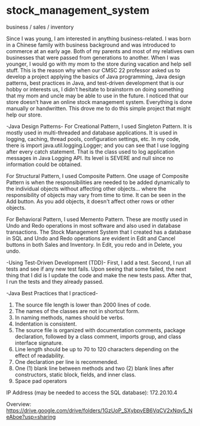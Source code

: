 # stock_management_system
business / sales / inventory


Since I was young, I am interested in anything business-related. I was born in a Chinese family with business background and was introduced to commerce at an early age. Both of my parents and most of my relatives own businesses that were passed from generations to another.  When I was younger, I would go with my mom to the store during vacation and help sell stuff. This is the reason why when our CMSC 22 professor asked us to develop a project applying the basics of Java programming, Java design patterns, best practices in Java, and test-driven development that is our hobby or interests us, I didn’t hesitate to brainstorm on doing something that my mom and uncle may be able to use in the future. I noticed that our store doesn’t have an online stock management system. Everything is done manually or handwritten. This drove me to do this simple project that might help our store. 


-Java Design Patterns-
For Creational Pattern, I used Singleton Pattern. It is mostly used in multi-threaded and database applications. It is used in logging, caching, thread pools, configuration settings, etc. In my code, there is import java.util.logging.Logger; and you can see that I use logging after every catch statement. That is the class used to log application messages in Java Logging API. Its level is SEVERE and null since no information could be obtained. 

For Structural Pattern, I used Composite Pattern. One usage of Composite Pattern is when the responsibilities are needed to be added dynamically to the individual objects without affecting other objects... where the responsibility of objects may vary from time to time. It can be seen in the Add button. As you add objects, it doesn't affect other rows or other objects.

For Behavioral Pattern, I used Memento Pattern. These are mostly used in Undo and Redo operations in most software and also used in database transactions. The Stock Management System that I created has a database in SQL and Undo and Redo operations are evident in Edit and Cancel buttons in both Sales and Inventory. In Edit, you redo and in Delete, you undo.


-Using Test-Driven Development (TDD)-
First, I add a test. Second, I run all tests and see if any new test fails. Upon seeing that some failed, the next thing that I did is I update the code and make the new tests pass. After that, I run the tests and they already passed.


-Java Best Practices that I practiced-
1. The source file length is lower than 2000 lines of code.
2. The names of the classes are not in shortcut form. 
3. In naming methods, names should be verbs.
4. Indentation is consistent.
5. The source file is organized with documentation comments, package declaration, followed by a class comment, imports group, and class interface signature.
6. Line length should be up to 70 to 120 characters depending on the effect of readability. 
7. One declaration per line is recommended. 
8. One (1) blank line between methods and two (2) blank lines after constructors, static block, fields, and inner class.
9. Space pad operators


IP Address (may be needed to access the SQL database):
172.20.10.4


Overview:
https://drive.google.com/drive/folders/1GzUoP_SXybpvEB6VqCV2xNqv5_NeAboe?usp=sharing
